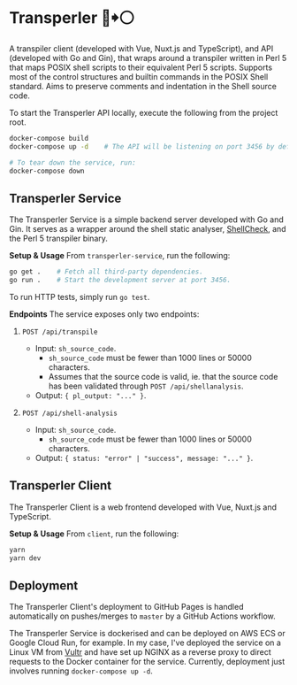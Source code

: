 # Transperler 🦪🠺⚪
A transpiler client (developed with Vue, Nuxt.js and TypeScript), and API (developed with Go and Gin),
that wraps around a transpiler written in Perl 5 that maps POSIX shell scripts to their equivalent Perl 5 scripts. Supports most
of the control structures and builtin commands in the POSIX Shell standard. Aims
to preserve comments and indentation in the Shell source code.

To start the Transperler API locally, execute the following from the project root.
```bash
docker-compose build
docker-compose up -d    # The API will be listening on port 3456 by default.

# To tear down the service, run:
docker-compose down   
```

## Transperler Service
The Transperler Service is a simple backend server developed with Go and Gin. It
serves as a wrapper around the shell static analyser, [ShellCheck](https://github.com/koalaman/shellcheck), and the Perl 5
transpiler binary.

**Setup & Usage**
From `transperler-service`, run the following:
```bash
go get .    # Fetch all third-party dependencies.
go run .    # Start the development server at port 3456.
```

To run HTTP tests, simply run `go test`.

**Endpoints**
The service exposes only two endpoints:
1. `POST /api/transpile`
    - Input: `sh_source_code`.
        - `sh_source_code` must be fewer than 1000 lines or 50000 characters.
        - Assumes that the source code is valid, ie. that the source code has been validated through `POST /api/shellanalysis`.
    - Output: `{ pl_output: "..." }`.

2. `POST /api/shell-analysis`
    - Input: `sh_source_code`.
        - `sh_source_code` must be fewer than 1000 lines or 50000 characters.
    - Output: `{ status: "error" | "success", message: "..." }`.

## Transperler Client
The Transperler Client is a web frontend developed with Vue, Nuxt.js and
TypeScript.

**Setup & Usage**
From `client`, run the following:
```bash
yarn
yarn dev
```

## Deployment

The Transperler Client's deployment to GitHub Pages is handled automatically
on pushes/merges to `master` by a GitHub Actions workflow.

The Transperler Service is dockerised and can be deployed on AWS ECS or Google
Cloud Run, for example. In my case, I've deployed the service on a Linux VM 
from [Vultr](https://www.vultr.com/) and have set up NGINX as a reverse proxy to
direct requests to the Docker container for the service. Currently, deployment
just involves running `docker-compose up -d`.
